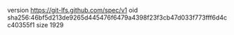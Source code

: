 version https://git-lfs.github.com/spec/v1
oid sha256:46bf5d213de9265d445476f6479a4398f23f3cb47d033f773fff6d4cc40355f1
size 1929
